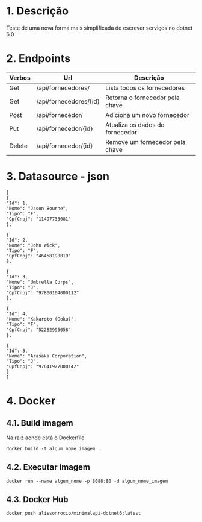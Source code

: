 # 1. Descrição

Teste de uma nova forma mais simplificada de escrever serviços no dotnet 6.0

# 2. Endpoints

| Verbos | Url                    | Descrição                       |
| ------ | ---------------------- | ------------------------------- |
| Get    | /api/fornecedores/     | Lista todos os fornecedores     |
| Get    | /api/fornecedores/{id} | Retorna o fornecedor pela chave |
| Post   | /api/fornecedor/       | Adiciona um novo fornecedor     |
| Put    | /api/fornecedor/{id}   | Atualiza os dados do fornecedor |
| Delete | /api/fornecedor/{id}   | Remove um fornecedor pela chave |

# 3. Datasource - json

```
[
{
"Id": 1,
"Nome": "Jason Bourne",
"Tipo": "F",
"CpfCnpj": "11497733081"
},

{
"Id": 2,
"Nome": "John Wick",
"Tipo": "F",
"CpfCnpj": "46458198019"
},

{
"Id": 3,
"Nome": "Umbrella Corps",
"Tipo": "J",
"CpfCnpj": "97800104000112"
},

{
"Id": 4,
"Nome": "Kakaroto (Goku)",
"Tipo": "F",
"CpfCnpj": "52282995058"
},

{
"Id": 5,
"Nome": "Arasaka Corporation",
"Tipo": "J",
"CpfCnpj": "97641927000142"
}
]

```

# 4. Docker

## 4.1. Build imagem

Na raiz aonde está o Dockerfile

```
docker build -t algum_nome_imagem .
```

## 4.2. Executar imagem

```
docker run --name algum_nome -p 8088:80 -d algum_nome_imagem
```

## 4.3. Docker Hub

```
docker push alissonrocio/minimalapi-dotnet6:latest
```
